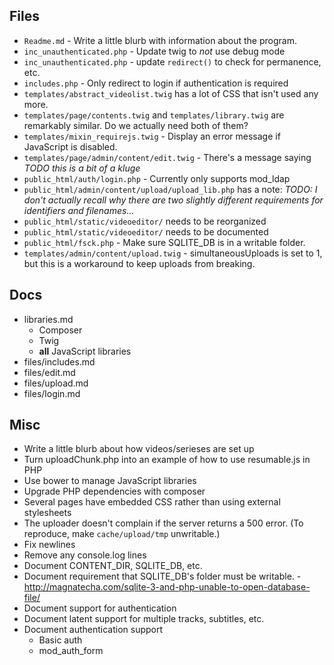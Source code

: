 ## Files
* `Readme.md` - Write a little blurb with information about the program.
* `inc_unauthenticated.php` - Update twig to *not* use debug mode
* `inc_unauthenticated.php` - update `redirect()` to check for permanence, etc.
* `includes.php` - Only redirect to login if authentication is required
* `templates/abstract_videolist.twig` has a lot of CSS that isn't used any more.
* `templates/page/contents.twig` and `templates/library.twig` are remarkably similar. Do we actually need both of them?
* `templates/mixin_requirejs.twig` - Display an error message if JavaScript is disabled.
* `templates/page/admin/content/edit.twig` - There's a message saying *TODO this is a bit of a kluge*
* `public_html/auth/login.php` - Currently only supports mod_ldap
* `public_html/admin/content/upload/upload_lib.php` has a note: *TODO: I don't actually recall why there are two slightly different requirements for identifiers and filenames...*
* `public_html/static/videoeditor/` needs to be reorganized
* `public_html/static/videoeditor/` needs to be documented
* `public_html/fsck.php` - Make sure SQLITE_DB is in a writable folder.
* `templates/admin/content/upload.twig` - simultaneousUploads is set to 1, but this is a workaround to keep uploads from breaking.

## Docs
* libraries.md
	* Composer
	* Twig
	* **all** JavaScript libraries
* files/includes.md
* files/edit.md
* files/upload.md
* files/login.md

## Misc
* Write a little blurb about how videos/serieses are set up
* Turn uploadChunk.php into an example of how to use resumable.js in PHP
* Use bower to manage JavaScript libraries
* Upgrade PHP dependencies with composer
* Several pages have embedded CSS rather than using external stylesheets
* The uploader doesn't complain if the server returns a 500 error. (To reproduce, make `cache/upload/tmp` unwritable.)
* Fix newlines
* Remove any console.log lines
* Document CONTENT_DIR, SQLITE_DB, etc.
* Document requirement that SQLITE_DB's folder must be writable. - http://magnatecha.com/sqlite-3-and-php-unable-to-open-database-file/
* Document support for authentication
* Document latent support for multiple tracks, subtitles, etc.
* Document authentication support
	* Basic auth
	* mod_auth_form
